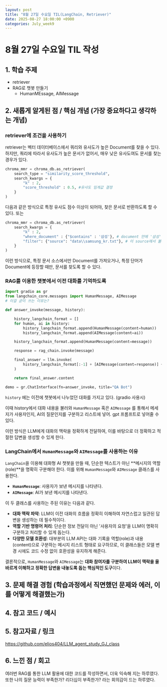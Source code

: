 ```yaml
---
layout: post
title: "8월 27일 수요일 TIL(LangChain, Retriever)"
date: 2025-08-27 18:00:00 +0900
categories: July_week9
---
```


# 8월 27일 수요일 TIL 작성

## 1. 학습 주제
- retriever
- RAG로 챗봇 만들기
  - HumanMEssage, AIMessage

## 2. 새롭게 알게된 점 / 핵심 개념 (가장 중요하다고 생각하는 개념)

### retriever에 조건을 사용하기

retriever는 벡터 데이터베이스에서 쿼리와 유사도가 높은 Document를 찾을 수 있다. 하지만, 쿼리에 따라서 유사도가 높은 문서가 없어서, 매우 낮은 유사도여도 문서를 찾는 경우가 있다. 

```python
chroma_mmr = chroma_db.as_retriever(
    search_type = "similarity_score_threshold",
    search_kwargs = {
        "k" : 2,
        "score_threshold" : 0.5, #유사도 임계값 결정
    }
)
```

다음과 같은 방식으로 특정 유사도 점수 이상이 되어야, 찾은 문서로 반환하도록 할 수 있다. 또는

```python
chroma_mmr = chroma_db.as_retriever(
    search_kwargs = {
        "k" : 2,
        "where_document" : {"$contains" : '삼성'}, # document 안에 '삼성'이라는 단어가 있을 때 만 사용
        "filter": {"source": "data\\samsung_kr.txt"}, # 이 source에서 불러온 docs 만 검색하기, metadata에 있는 내용 기반
    }
)
```

이런 방식으로, 특정 문서 소스에서만 Document를 가져오거나, 특정 단어가 Document에 등장할 때만, 문서를 찾도록 할 수 있다.

### RAG를 이용한 챗봇에서 이전 대화를 기억하도록

```python
import gradio as gr
from langchain_core.messages import HumanMessage, AIMessage
# 이걸 굳이 쓰는 이유는?

def answer_invoke(message, history):

    history_langchain_format = []
    for human, ai in history:
        history_langchain_format.append(HumanMessage(content=human))
        history_langchain_format.append(AIMessage(content=ai))

    history_langchain_format.append(HumanMessage(content=message))

    response = rag_chain.invoke(message)

    final_answer = llm.invoke(
        history_langchain_format[:-1] + [AIMessage(content=response)] + [HumanMessage(content=message)]
    )

    return final_answer.content

demo = gr.ChatInterface(fn=answer_invoke, title="QA Bot")
```

`history` 에는 이전에 챗봇에서 나누었던 대화를 가지고 있다. (gradio 사용시)

이때 history에서 대화 내용을 불러와 `HumanMessage` 혹은 `AIMessage` 를 통해서 메세지가 사용자인지, AI의 질문인지를 구분하고 리스트에 넣어. gpt 프롬프트로 넣어줄 수 있다.

이런 방식은 LLM에게 대화의 맥락을 정확하게 전달하여, 이를 바탕으로 더 정확하고 적절한 답변을 생성할 수 있게 한다.

### LangChain에서 `HumanMessage`와 `AIMessage`를 사용하는 이유

`LangChain`을 이용해 대화형 AI 챗봇을 만들 때, 단순한 텍스트가 아닌 **메시지의 역할(role)**을 명확히 구분해야 한다. 이를 위해 `HumanMessage`와 `AIMessage` 클래스를 사용한다.

- **`HumanMessage`**: 사용자가 보낸 메시지를 나타낸다.
- **`AIMessage`**: AI가 보낸 메시지를 나타낸다.

이 두 클래스를 사용하는 주된 이유는 다음과 같다.

- **대화 맥락 파악**: LLM이 이전 대화의 흐름을 정확히 이해하여 자연스럽고 일관된 답변을 생성하는 데 필수적이다.
- **역할 기반 명령어 처리**: 단순한 정보 전달이 아닌 '사용자의 요청'을 LLM이 명확히 구분하고 처리할 수 있게 돕는다.
- **다양한 모델 호환성**: 대부분의 LLM API는 대화 기록을 역할(role)과 내용(content)으로 구분하는 메시지 리스트 형태로 요구하므로, 이 클래스들은 모델 변경 시에도 코드 수정 없이 호환성을 유지하게 해준다.

결론적으로, `HumanMessage`와 `AIMessage`는 **대화 참여자를 구분하여 LLM이 맥락을 올바르게 이해하고 정확한 답변을 내놓도록 돕는 핵심적인 도구**이다.

## 3. 문제 해결 경험 (학습과정에서 직면했던 문제와 에러, 이를 어떻게 해결했는가)


## 4. 참고 코드 / 예시


## 5. 참고자료 / 링크
https://github.com/elios404/LLM_agent_study_GJ_class


## 6. 느낀 점 / 회고 
여러번 RAG를 통한 LLM 활용에 대한 코드를 작성하면서, 더욱 익숙해 지는 하루였다. 또한 나의 질문 능력이 부족한가? 리더십이 부족한가? 라는 회의감이 드는 하루였다.